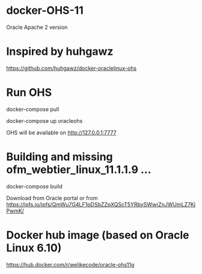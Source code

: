 # docker-OHS-11
Oracle Apache 2 version 

# Inspired by huhgawz

https://github.com/huhgawz/docker-oraclelinux-ohs

# Run OHS

docker-compose pull

docker-compose up oracleohs

OHS will be available on http://127.0.0.1:7777


# Building and missing ofm_webtier_linux_11.1.1.9 ... 

docker-compose build

Download from Oracle portal or from https://ipfs.io/ipfs/QmWu7G4LF1pDSbZZpXQScT5YRbySWwrZnJWUmLZ7KjPwmK/ 

# Docker hub image (based on Oracle Linux 6.10)

https://hub.docker.com/r/welikecode/oracle-ohs11g
